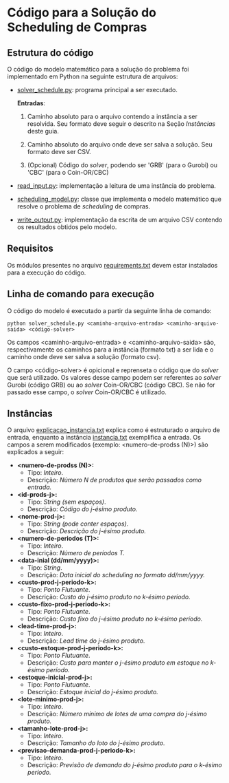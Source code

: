 # Código para a Solução do Scheduling de Compras

## Estrutura do código

O código do modelo matemático para a solução do problema foi implementado em Python na seguinte estrutura de arquivos:

- [solver_schedule.py](solver_schedule.py): programa principal a ser executado. 

    **Entradas**: 
    1) Caminho absoluto para o arquivo contendo a instância a ser resolvida. Seu formato deve seguir o descrito na Seção *Instâncias* deste guia.
        
    2) Caminho absoluto do arquivo onde deve ser salva a solução. Seu formato deve ser CSV.

    3) (Opcional) Código do *solver*, podendo ser 'GRB' (para o Gurobi) ou 'CBC' (para o Coin-OR/CBC)

- [read_input.py](read_input.py): implementação a leitura de uma instância do problema.

- [scheduling_model.py](scheduling_model.py): classe que implementa o modelo matemático que resolve o problema de *scheduling* de compras.

- [write_output.py](write_output.py): implementação da escrita de um arquivo CSV contendo os resultados obtidos pelo modelo.


## Requisitos

Os módulos presentes no arquivo [requirements.txt](requirements.txt) devem estar instalados para a execução do código.

## Linha de comando para execução

O código do modelo é executado a partir da seguinte linha de comando:

``python solver_schedule.py <caminho-arquivo-entrada> <caminho-arquivo-saida> <código-solver>``

Os campos \<caminho-arquivo-entrada> e \<caminho-arquivo-saida> são, respectivamente os caminhos para a instância (formato txt) a ser lida e o caminho onde deve ser salva a solução (formato csv).

O campo \<código-solver> é opicional e reprenseta o código que do *solver* que será utilizado. Os valores desse campo podem ser referentes ao *solver* Gurobi (código GRB) ou ao *solver* Coin-OR/CBC (código CBC). Se não for passado esse campo, o *solver* Coin-OR/CBC é utilizado.


## Instâncias

O arquivo [explicacao_instancia.txt](instancias/explicacao_instancia.txt) explica como é estruturado o arquivo de entrada, enquanto a instância [instancia.txt](instancias/instancia.txt) exemplifica a entrada. Os campos a serem modificados (exemplo: \<numero-de-prodss (N)>) são explicados a seguir:

-  **\<numero-de-prodss (N)>:** 
    - Tipo: *Inteiro*. 
    - Descrição: *Número N de produtos que serão passados como entrada.*
- **\<id-prods-j>:** 
    - Tipo: *String (sem espaços)*. 
    - Descrição: *Código do j-ésimo produto.*
- **\<nome-prod-j>:** 
    - Tipo: *String (pode conter espaços)*. 
    - Descrição: *Descrição do j-ésimo produto.*
- **\<numero-de-periodos (T)>:** 
    - Tipo: *Inteiro*. 
    - Descrição: *Número de períodos T.*
- **\<data-inial (dd/mm/yyyy)>:** 
    - Tipo: *String*. 
    - Descrição: *Data inicial do scheduling no formato dd/mm/yyyy.*
- **\<custo-prod-j-periodo-k>:** 
    - Tipo: *Ponto Flutuante*. 
    - Descrição: *Custo do j-ésimo produto no k-ésimo período.*
- **\<custo-fixo-prod-j-periodo-k>:** 
    - Tipo: *Ponto Flutuante*. 
    - Descrição: *Custo fixo do j-ésimo produto no k-ésimo período.*
- **\<lead-time-prod-j>:** 
    - Tipo: *Inteiro*. 
    - Descrição: *Lead time do j-ésimo produto.*
- **\<custo-estoque-prod-j-periodo-k>:** 
    - Tipo: *Ponto Flutuante*. 
    - Descrição: *Custo para manter o j-ésimo produto em estoque no k-ésimo período.*
- **\<estoque-inicial-prod-j>:** 
    - Tipo: *Ponto Flutuante*. 
    - Descrição: *Estoque inicial do j-ésimo produto.*
- **\<lote-minimo-prod-j>:** 
    - Tipo: *Inteiro*. 
    - Descrição: *Número mínimo de lotes de uma compra do j-ésimo produto.*
- **\<tamanho-lote-prod-j>:** 
    - Tipo: *Inteiro*. 
    - Descrição: *Tamanho do loto do j-ésimo produto.*
- **\<previsao-demanda-prod-j-periodo-k>:** 
    - Tipo: *Inteiro*. 
    - Descrição: *Previsão de demanda do j-ésimo produto para o k-ésimo período.*
